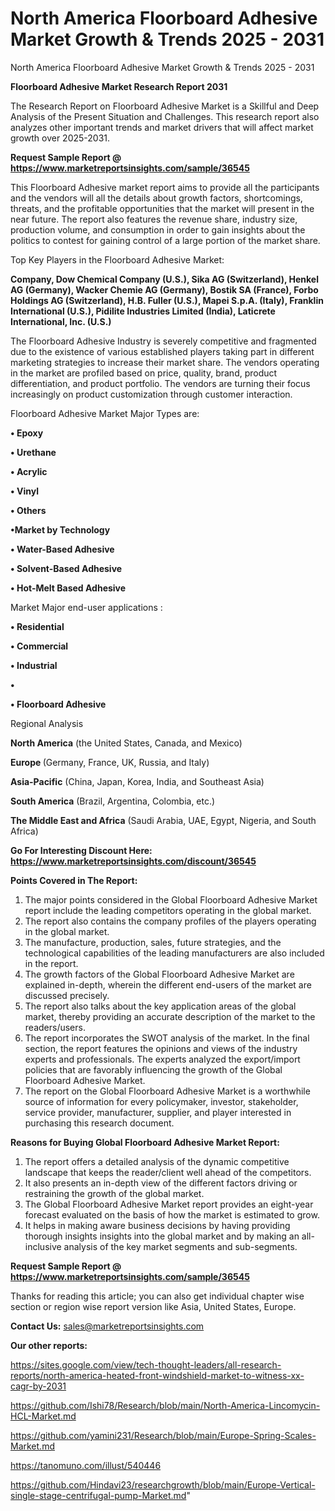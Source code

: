 # North America Floorboard Adhesive Market Growth & Trends 2025 - 2031
North America Floorboard Adhesive Market Growth & Trends 2025 - 2031

<strong>Floorboard Adhesive Market Research Report 2031</strong>

The Research Report on Floorboard Adhesive Market is a Skillful and Deep Analysis of the Present Situation and Challenges. This research report also analyzes other important trends and market drivers that will affect market growth over 2025-2031.

<strong>Request Sample Report @ <a href=https://www.marketreportsinsights.com/sample/36545>https://www.marketreportsinsights.com/sample/36545</a></strong>

This Floorboard Adhesive market report aims to provide all the participants and the vendors will all the details about growth factors, shortcomings, threats, and the profitable opportunities that the market will present in the near future. The report also features the revenue share, industry size, production volume, and consumption in order to gain insights about the politics to contest for gaining control of a large portion of the market share.

Top Key Players in the Floorboard Adhesive Market:

<strong>Company, Dow Chemical Company (U.S.), Sika AG (Switzerland), Henkel AG (Germany), Wacker Chemie AG (Germany), Bostik SA (France), Forbo Holdings AG (Switzerland), H.B. Fuller (U.S.), Mapei S.p.A. (Italy), Franklin International (U.S.), Pidilite Industries Limited (India), Laticrete International, Inc. (U.S.)</strong>

The Floorboard Adhesive Industry is severely competitive and fragmented due to the existence of various established players taking part in different marketing strategies to increase their market share. The vendors operating in the market are profiled based on price, quality, brand, product differentiation, and product portfolio. The vendors are turning their focus increasingly on product customization through customer interaction.

Floorboard Adhesive Market Major Types are:

<strong>•  Epoxy

•  Urethane

•  Acrylic

•  Vinyl

•  Others

•Market by Technology

•  Water-Based Adhesive

•  Solvent-Based Adhesive

•  Hot-Melt Based Adhesive</strong>

Market Major end-user applications :

<strong>•  Residential

•  Commercial

•  Industrial

•  

•  Floorboard Adhesive</strong>

Regional Analysis

</u><strong><b>North America</b></strong> (the United States, Canada, and Mexico)

<strong><b>Europe </b></strong>(Germany, France, UK, Russia, and Italy)

<strong><b>Asia-Pacific</b></strong> (China, Japan, Korea, India, and Southeast Asia)

<strong><b>South America</b></strong> (Brazil, Argentina, Colombia, etc.)

<strong><b>The Middle East and Africa</b></strong> (Saudi Arabia, UAE, Egypt, Nigeria, and South Africa)

<strong>Go For Interesting Discount Here: <a href=https://www.marketreportsinsights.com/discount/36545>https://www.marketreportsinsights.com/discount/36545</a></strong>

<strong>Points Covered in The Report:</strong>
<ol>
  <li>The major points considered in the Global Floorboard Adhesive Market report include the leading competitors operating in the global market.</li>
  <li>The report also contains the company profiles of the players operating in the global market.</li>
  <li>The manufacture, production, sales, future strategies, and the technological capabilities of the leading manufacturers are also included in the report.</li>
  <li>The growth factors of the Global Floorboard Adhesive Market are explained in-depth, wherein the different end-users of the market are discussed precisely.</li>
  <li>The report also talks about the key application areas of the global market, thereby providing an accurate description of the market to the readers/users.</li>
  <li>The report incorporates the SWOT analysis of the market. In the final section, the report features the opinions and views of the industry experts and professionals. The experts analyzed the export/import policies that are favorably influencing the growth of the Global Floorboard Adhesive Market.</li>
  <li>The report on the Global Floorboard Adhesive Market is a worthwhile source of information for every policymaker, investor, stakeholder, service provider, manufacturer, supplier, and player interested in purchasing this research document.</li>
</ol>
<strong>Reasons for Buying Global Floorboard Adhesive Market Report:</strong>

<ol>
  <li>The report offers a detailed analysis of the dynamic competitive landscape that keeps the reader/client well ahead of the competitors.</li>
  <li>It also presents an in-depth view of the different factors driving or restraining the growth of the global market.</li>
  <li>The Global Floorboard Adhesive Market report provides an eight-year forecast evaluated on the basis of how the market is estimated to grow.</li>
  <li>It helps in making aware business decisions by having providing thorough insights insights into the global market and by making an all-inclusive analysis of the key market segments and sub-segments.</li>
</ol>
<strong>Request Sample Report @ <a href=https://www.marketreportsinsights.com/sample/36545>https://www.marketreportsinsights.com/sample/36545</a></strong>


Thanks for reading this article; you can also get individual chapter wise section or region wise report version like Asia, United States, Europe.

<strong>Contact Us:</strong>
sales@marketreportsinsights.com

<strong>Our other reports:</strong>

<a href=https://sites.google.com/view/tech-thought-leaders/all-research-reports/north-america-heated-front-windshield-market-to-witness-xx-cagr-by-2031>https://sites.google.com/view/tech-thought-leaders/all-research-reports/north-america-heated-front-windshield-market-to-witness-xx-cagr-by-2031</a>

<a href=https://github.com/Ishi78/Research/blob/main/North-America-Lincomycin-HCL-Market.md>https://github.com/Ishi78/Research/blob/main/North-America-Lincomycin-HCL-Market.md</a>

<a href=https://github.com/yamini231/Research/blob/main/Europe-Spring-Scales-Market.md>https://github.com/yamini231/Research/blob/main/Europe-Spring-Scales-Market.md</a>

<a href=https://tanomuno.com/illust/540446>https://tanomuno.com/illust/540446</a>

<a href=https://github.com/Hindavi23/researchgrowth/blob/main/Europe-Vertical-single-stage-centrifugal-pump-Market.md>https://github.com/Hindavi23/researchgrowth/blob/main/Europe-Vertical-single-stage-centrifugal-pump-Market.md</a>"
